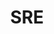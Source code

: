 ---
title: SRE
description: 服务可靠性工程师软件工程发展的必然趋势，也是所有开发、运维和测试人员应该了解的知识。
image: img/sre.jpg

# Badge style
style:
    background: "#2a9d8f"
    color: "#fff"
---